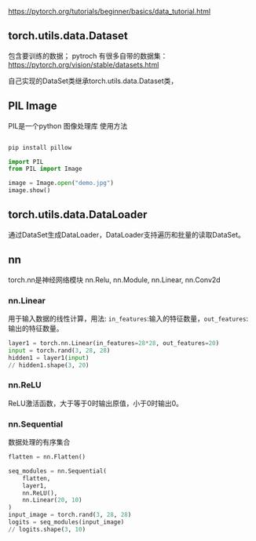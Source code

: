 


 https://pytorch.org/tutorials/beginner/basics/data_tutorial.html
## torch.utils.data.Dataset
包含要训练的数据；
pytroch 有很多自带的数据集：https://pytorch.org/vision/stable/datasets.html

自己实现的DataSet类继承torch.utils.data.Dataset类，
## PIL Image

PIL是一个python 图像处理库
使用方法
```python

pip install pillow

import PIL
from PIL import Image

image = Image.open("demo.jpg")
image.show()

```

## torch.utils.data.DataLoader

通过DataSet生成DataLoader，DataLoader支持遍历和批量的读取DataSet。

## nn
torch.nn是神经网络模块
nn.Relu, nn.Module, nn.Linear, nn.Conv2d


### nn.Linear
用于输入数据的线性计算，用法: `in_features`:输入的特征数量，`out_features`: 输出的特征数量。
```python
layer1 = torch.nn.Linear(in_features=28*28, out_features=20)
input = torch.rand(3, 28, 28)
hidden1 = layer1(input)
// hidden1.shape(3, 20)
```
### nn.ReLU
ReLU激活函数，大于等于0时输出原值，小于0时输出0。

### nn.Sequential
数据处理的有序集合
```python
flatten = nn.Flatten()

seq_modules = nn.Sequential(
	flatten,
	layer1,
	nn.ReLU(),
	nn.Linear(20, 10)
)
input_image = torch.rand(3, 28, 28)
logits = seq_modules(input_image)
// logits.shape(3, 10)

```
